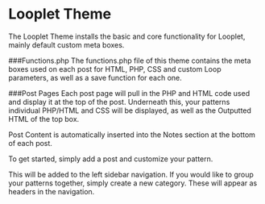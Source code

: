 Looplet Theme
=============

The Looplet Theme installs the basic and core functionality for Looplet, mainly default custom meta boxes.

###Functions.php
The functions.php file of this theme contains the meta boxes used on each post for HTML, PHP, CSS and custom Loop parameters, as well as a save function for each one.

###Post Pages
Each post page will pull in the PHP and HTML code used and display it at the top of the post. Underneath this, your patterns individual PHP/HTML and CSS will be displayed, as well as the Outputted HTML of the top box.

Post Content is automatically inserted into the Notes section at the bottom of each post.

To get started, simply add a post and customize your pattern.

This will be added to the left sidebar navigation. If you would like to group your patterns together, simply create a new category. These will appear as headers in the navigation.


